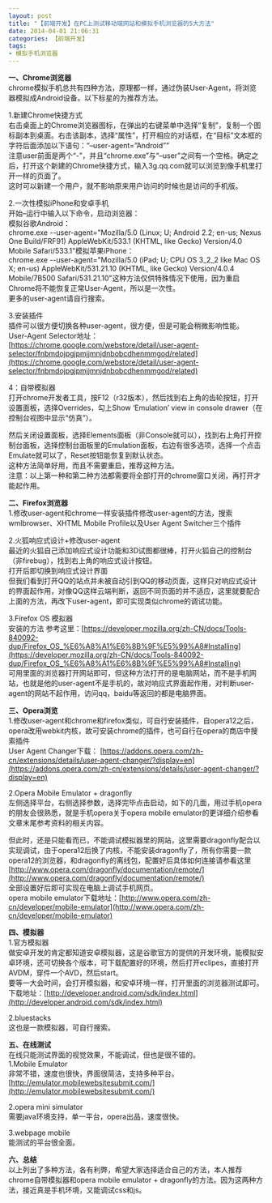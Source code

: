 ```yaml
---
layout: post
title: "【前端开发】在PC上测试移动端网站和模拟手机浏览器的5大方法"
date: 2014-04-01 21:06:31
categories: 【前端开发】
tags:
- 模拟手机浏览器
---
```

**一、Chrome浏览器**  
chrome模拟手机总共有四种方法，原理都一样，通过伪装User-Agent，将浏览器模拟成Android设备。以下标星的为推荐方法。  

1.新建Chrome快捷方式  
右击桌面上的Chrome浏览器图标，在弹出的右键菜单中选择“复制”，复制一个图标副本到桌面。右击该副本，选择“属性”，打开相应的对话框，在“目标”文本框的字符后面添加以下语句：“–user-agent=”Android””  
注意user前面是两个“-”，并且“chrome.exe”与“–user”之间有一个空格。确定之后，打开这个新建的Chrome快捷方式，输入3g.qq.com就可以浏览到像手机里打开一样的页面了。  
这时可以新建一个用户，就不影响原来用户访问的时候也是访问的手机版。  

2.一次性模拟iPhone和安卓手机  
开始–运行中输入以下命令，启动浏览器：  
模拟谷歌Android：  
chrome.exe --user-agent="Mozilla/5.0 (Linux; U; Android 2.2; en-us; Nexus One Build/FRF91) AppleWebKit/533.1 (KHTML, like Gecko) Version/4.0 Mobile Safari/533.1"模拟苹果iPhone：  
chrome.exe --user-agent="Mozilla/5.0 (iPad; U; CPU OS 3_2_2 like Mac OS X; en-us) AppleWebKit/531.21.10 (KHTML, like Gecko) Version/4.0.4 Mobile/7B500 Safari/531.21.10"这种方法仅供特殊情况下使用，因为重启Chrome将不能恢复正常User-Agent，所以是一次性。  
更多的user-agent请自行搜索。  

3.安装插件  
插件可以很方便切换各种user-agent，很方便，但是可能会稍微影响性能。  
User-Agent Selector地址：[https://chrome.google.com/webstore/detail/user-agent-selector/fnbmdojpgjpmjjmnjdnbobcdhenmmgod/related](https://chrome.google.com/webstore/detail/user-agent-selector/fnbmdojpgjpmjjmnjdnbobcdhenmmgod/related)  

4：自带模拟器  
打开chrome开发者工具，按F12（r32版本），然后找到右上角的齿轮按钮，打开设置面板，选择Overrides，勾上Show ‘Emulation’ view in console drawer（在控制台视图中显示“仿真”）。  

然后关闭设置面板，选择Elements面板（非Console就可以），找到右上角打开控制台面板，选择控制台面板里的Emulation面板，右边有很多选项，选择一个点击Emulate就可以了，Reset按钮能恢复到默认状态。  
这种方法简单好用，而且不需要重启，推荐这种方法。  
注意：以上第一种和第二种方法都需要将全部打开的chrome窗口关闭，再打开才能起作用。  


**二、Firefox浏览器**  
1.修改user-agent和chrome一样安装插件修改user-agent的方法，搜索wmlbrowser、XHTML Mobile Profile以及User Agent Switcher三个插件  

2.火狐响应式设计+修改user-agent  
最近的火狐自己添加响应式设计功能和3D试图都很棒，打开火狐自己的控制台（非firebug），找到右上角的响应式设计按钮。  
打开后即切换到响应式设计界面  
但我们看到打开QQ的站点并未被自动引到QQ的移动页面，这样只对响应式设计的界面起作用，对像QQ这样云端判断，返回不同页面的并不适应，这里就要配合上面的方法，再改下user-agent，即可实现类似chrome的调试功能。  

3.Firefox OS 模拟器  
安装的方法 参考这里：[https://developer.mozilla.org/zh-CN/docs/Tools-840092-dup/Firefox_OS_%E6%A8%A1%E6%8B%9F%E5%99%A8#Installing](https://developer.mozilla.org/zh-CN/docs/Tools-840092-dup/Firefox_OS_%E6%A8%A1%E6%8B%9F%E5%99%A8#Installing)  
可用里面的浏览器打开网站即可，但这种方法打开的是电脑网站，而不是手机网站，也就是他的user-agent不是手机的，故对响应式界面起作用，对判断user-agent的网站不起作用，访问qq，baidu等返回的都是电脑界面。  


**三、Opera浏览**  
1.修改user-agent和chrome和firefox类似，可自行安装插件，自opera12之后，opera改用webkit内核，故可安装chrome的插件，也可自行在opera的商店中搜索插件  
User Agent Changer下载： [https://addons.opera.com/zh-cn/extensions/details/user-agent-changer/?display=en](https://addons.opera.com/zh-cn/extensions/details/user-agent-changer/?display=en)  

2.Opera Mobile Emulator + dragonfly  
左侧选择平台，右侧选择参数，选择完毕点击启动，如下的几面，用过手机opera的朋友会很熟悉，就是手机opera关于opera mobile emulator的更详细介绍参看文章末尾参考资料的相关内容。  

但此时，还是只能看而已，不能调试模拟器里的网站，这里需要dragonfly配合以实现调试，由于opera12后换了内核，不能安装dragonfly了，所有你需要一款opera12的浏览器，和dragonfly的离线包，配置好后具体如何连接请参看这里[http://www.opera.com/dragonfly/documentation/remote/](http://www.opera.com/dragonfly/documentation/remote/)  
全部设置好后即可实现在电脑上调试手机网页。  
opera mobile emulator下载地址：[http://www.opera.com/zh-cn/developer/mobile-emulator](http://www.opera.com/zh-cn/developer/mobile-emulator)  


**四、模拟器**  
1.官方模拟器  
做安卓开发的肯定都知道安卓模拟器，这是谷歌官方的提供的开发环境，能模拟安卓环境，还可切换各个版本，可下载配置好的环境，然后打开eclipes，直接打开AVDM，穿件一个AVD，然后start。  
要等一大会时间，会打开模拟器，和安卓环境一样，打开里面的浏览器测试即可。  
下载地址：[http://developer.android.com/sdk/index.html](http://developer.android.com/sdk/index.html)  

2.bluestacks  
这也是一款模拟器，可自行搜索。  


**五、在线测试**  
在线只能测试界面的视觉效果，不能调试，但也是很不错的。  
1.Mobile Emulator  
非常不错，速度也很快，界面很简洁，支持多种平台。  
[http://emulator.mobilewebsitesubmit.com/](http://emulator.mobilewebsitesubmit.com/)  

2.opera mini simulator  
需要java环境支持，单一平台，opera出品，速度很快。  

3.webpage mobile  
能测试的平台很全面。  


**六、总结**  
以上列出了多种方法，各有利弊，希望大家选择适合自己的方法，本人推荐chrome自带模拟器和opera mobile emulator + dragonfly的方法。因为这两种方法，接近真是手机环境，又能调试css和js。  